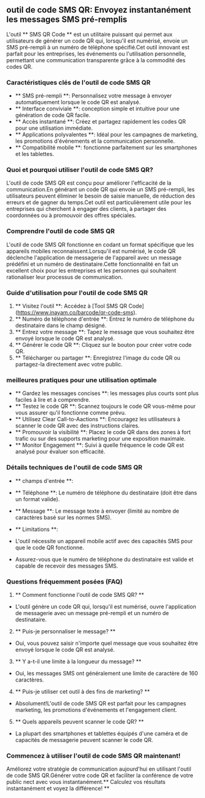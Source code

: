 ## outil de code SMS QR: Envoyez instantanément les messages SMS pré-remplis

L'outil ** SMS QR Code ** est un utilitaire puissant qui permet aux utilisateurs de générer un code QR qui, lorsqu'il est numérisé, envoie un SMS pré-rempli à un numéro de téléphone spécifié.Cet outil innovant est parfait pour les entreprises, les événements ou l'utilisation personnelle, permettant une communication transparente grâce à la commodité des codes QR.

### Caractéristiques clés de l'outil de code SMS QR

- ** SMS pré-rempli **: Personnalisez votre message à envoyer automatiquement lorsque le code QR est analysé.
- ** Interface conviviale **: conception simple et intuitive pour une génération de code QR facile.
- ** Accès instantané **: Créez et partagez rapidement les codes QR pour une utilisation immédiate.
- ** Applications polyvalentes **: Idéal pour les campagnes de marketing, les promotions d'événements et la communication personnelle.
- ** Compatibilité mobile **: fonctionne parfaitement sur les smartphones et les tablettes.

### Quoi et pourquoi utiliser l'outil de code SMS QR?

L'outil de code SMS QR est conçu pour améliorer l'efficacité de la communication.En générant un code QR qui envoie un SMS pré-rempli, les utilisateurs peuvent éliminer le besoin de saisie manuelle, de réduction des erreurs et de gagner du temps.Cet outil est particulièrement utile pour les entreprises qui cherchent à engager des clients, à partager des coordonnées ou à promouvoir des offres spéciales.

### Comprendre l'outil de code SMS QR

L'outil de code SMS QR fonctionne en codant un format spécifique que les appareils mobiles reconnaissent.Lorsqu'il est numérisé, le code QR déclenche l'application de messagerie de l'appareil avec un message prédéfini et un numéro de destinataire.Cette fonctionnalité en fait un excellent choix pour les entreprises et les personnes qui souhaitent rationaliser leur processus de communication.

### Guide d'utilisation pour l'outil de code SMS QR

1. ** Visitez l'outil **: Accédez à [Tool SMS QR Code] (https://www.inayam.co/barcode/qr-code-sms).
2. ** Numéro de téléphone d'entrée **: Entrez le numéro de téléphone du destinataire dans le champ désigné.
3. ** Entrez votre message **: Tapez le message que vous souhaitez être envoyé lorsque le code QR est analysé.
4. ** Générer le code QR **: Cliquez sur le bouton pour créer votre code QR.
5. ** Télécharger ou partager **: Enregistrez l'image du code QR ou partagez-la directement avec votre public.

### meilleures pratiques pour une utilisation optimale

- ** Gardez les messages concises **: les messages plus courts sont plus faciles à lire et à comprendre.
- ** Testez le code QR **: Scannez toujours le code QR vous-même pour vous assurer qu'il fonctionne comme prévu.
- ** Utilisez Clear Call-to-Aactions **: Encouragez les utilisateurs à scanner le code QR avec des instructions claires.
- ** Promouvoir la visibilité **: Placez le code QR dans des zones à fort trafic ou sur des supports marketing pour une exposition maximale.
- ** Monitor Engagement **: Suivi à quelle fréquence le code QR est analysé pour évaluer son efficacité.

### Détails techniques de l'outil de code SMS QR

- ** champs d'entrée **:
- ** Téléphone **: Le numéro de téléphone du destinataire (doit être dans un format valide).
- ** Message **: Le message texte à envoyer (limité au nombre de caractères basé sur les normes SMS).

- ** Limitations **:
- L'outil nécessite un appareil mobile actif avec des capacités SMS pour que le code QR fonctionne.
- Assurez-vous que le numéro de téléphone du destinataire est valide et capable de recevoir des messages SMS.

### Questions fréquemment posées (FAQ)

1. ** Comment fonctionne l'outil de code SMS QR? **
- L'outil génère un code QR qui, lorsqu'il est numérisé, ouvre l'application de messagerie avec un message pré-rempli et un numéro de destinataire.

2. ** Puis-je personnaliser le message? **
- Oui, vous pouvez saisir n'importe quel message que vous souhaitez être envoyé lorsque le code QR est analysé.

3. ** Y a-t-il une limite à la longueur du message? **
- Oui, les messages SMS ont généralement une limite de caractère de 160 caractères.

4. ** Puis-je utiliser cet outil à des fins de marketing? **
- Absolument!L'outil de code SMS QR est parfait pour les campagnes marketing, les promotions d'événements et l'engagement client.

5. ** Quels appareils peuvent scanner le code QR? **
- La plupart des smartphones et tablettes équipés d'une caméra et de capacités de messagerie peuvent scanner le code QR.

### Commencez à utiliser l'outil de code SMS QR maintenant!

Améliorez votre stratégie de communication aujourd'hui en utilisant l'outil de code SMS QR.Générer votre code QR et faciliter la conférence de votre public nect avec vous instantanément.** Calculez vos résultats instantanément et voyez la différence! **